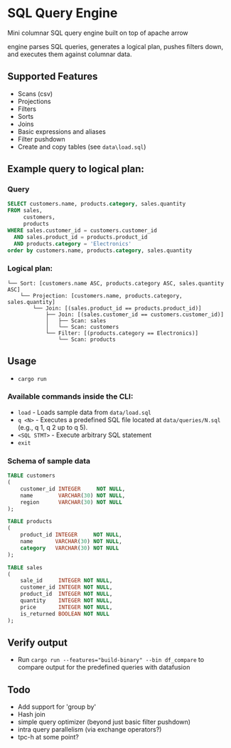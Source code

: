 # SQL Query Engine
Mini columnar SQL query engine built on top of apache arrow

engine parses SQL queries, generates a logical plan, pushes filters down, and executes them against columnar data.

## Supported Features
- Scans (csv)
- Projections
- Filters
- Sorts
- Joins
- Basic expressions and aliases
- Filter pushdown
- Create and copy tables (see `data\load.sql`)

## Example query to logical plan:
### Query
```sql
SELECT customers.name, products.category, sales.quantity
FROM sales,
     customers,
     products
WHERE sales.customer_id = customers.customer_id
  AND sales.product_id = products.product_id
  AND products.category = 'Electronics'
order by customers.name, products.category, sales.quantity
```

### Logical plan:
```text
└── Sort: [customers.name ASC, products.category ASC, sales.quantity ASC]
    └── Projection: [customers.name, products.category, sales.quantity]
        └── Join: [(sales.product_id == products.product_id)]
            ├── Join: [(sales.customer_id == customers.customer_id)]
            │   ├── Scan: sales
            │   └── Scan: customers
            └── Filter: [(products.category == Electronics)]
                └── Scan: products

```

## Usage
- `cargo run`

### Available commands inside the CLI:
  - `load` - Loads sample data from `data/load.sql`
  - `q <N>` - Executes a predefined SQL file located at `data/queries/N.sql` (e.g., q 1, q 2 up to q 5).
  - `<SQL STMT>` - Execute arbitrary SQL statement
  - `exit`

### Schema of sample data
```sql
TABLE customers
(
    customer_id INTEGER     NOT NULL,
    name        VARCHAR(30) NOT NULL,
    region      VARCHAR(30) NOT NULL
);

TABLE products
(
    product_id INTEGER     NOT NULL,
    name       VARCHAR(30) NOT NULL,
    category   VARCHAR(30) NOT NULL
);

TABLE sales
(
    sale_id     INTEGER NOT NULL,
    customer_id INTEGER NOT NULL,
    product_id  INTEGER NOT NULL,
    quantity    INTEGER NOT NULL,
    price       INTEGER NOT NULL,
    is_returned BOOLEAN NOT NULL
);
```

## Verify output
- Run `cargo run --features="build-binary" --bin df_compare` to compare output for the predefined queries with datafusion

## Todo
- Add support for 'group by'
- Hash join
- simple query optimizer (beyond just basic filter pushdown)
- intra query parallelism (via exchange operators?)
- tpc-h at some point?